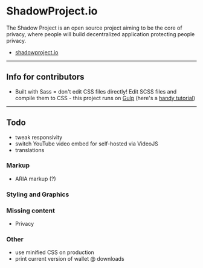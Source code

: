# ShadowProject.io

The Shadow Project is an open source project aiming to be the core of privacy, where people will build decentralized application protecting people privacy.

* [shadowproject.io](http://shadowproject.io)

----

## Info for contributors

* Built with Sass = don't edit CSS files directly! Edit SCSS files and compile them to CSS - this project runs on [Gulp](http://gulpjs.com/) (here's a [handy tutorial](https://css-tricks.com/gulp-for-beginners/))

----

## Todo

* tweak responsivity
* switch YouTube video embed for self-hosted via VideoJS
* translations

### Markup

* ARIA markup (?)

### Styling and Graphics

### Missing content

* Privacy


### Other

* use minified CSS on production
* print current version of wallet @ downloads

